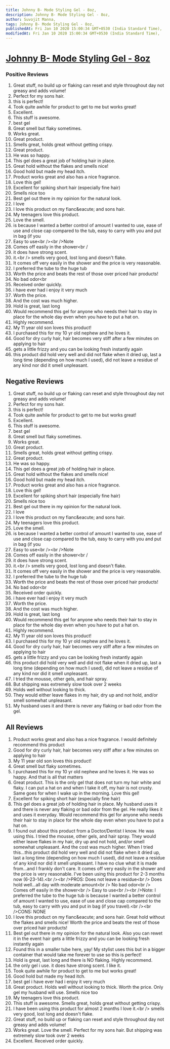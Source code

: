 ```yaml
---
title: Johnny B- Mode Styling Gel - 8oz,
description: Johnny B- Mode Styling Gel - 8oz,
author: Suvojit Manna,
tags: Johnny B- Mode Styling Gel - 8oz,
publishedAt: Fri Jan 10 2020 15:00:34 GMT+0530 (India Standard Time),
modifiedAt: Fri Jan 10 2020 15:00:34 GMT+0530 (India Standard Time),
---
```


# [Johnny B- Mode Styling Gel - 8oz](https://products.checkmycream.com/products/Johnny-B-Mode-Styling-Gel-8oz.html)

### Positive Reviews

<ol>
      <li>Great stuff, no build up or flaking can reset and style throughout day  not greasy and adds volume!</li>
      <li>Perfect for my sons hair.</li>
      <li>this is perfect!</li>
      <li>Took quite awhile for product to get to me but works great!</li>
      <li>Excellent.</li>
      <li>This stuff is awesome.  </li>
      <li>best gel</li>
      <li>Great smell but flaky sometimes.</li>
      <li>Works great.</li>
      <li>Great product.  </li>
      <li>Smells great, holds great without getting crispy.</li>
      <li>Great product.</li>
      <li>He was so happy.</li>
      <li>This gel does a great job of holding hair in place.  </li>
      <li>Great hold without the flakes and smells nice!  </li>
      <li>Good hold but made my head itch.</li>
      <li>Product works great and also has a nice fragrance.  </li>
      <li>Love this gel!</li>
      <li>Excellent for spiking short hair (especially fine hair)</li>
      <li>Smells nice too</li>
      <li>Best gel out there in my opinion for the natural look.</li>
      <li>I love</li>
      <li>I love this product on my fianc&amp;eacute; and sons hair.  </li>
      <li>My teenagers love this product.</li>
      <li>Love the smell.</li>
      <li>is because I wanted a better control of amount I wanted to use, ease of use and close cap compared to the tub, easy to carry with you and put in bag (if you</li>
      <li>Easy to use&lt;br /&gt;&lt;br /&gt;Note</li>
      <li>Comes off easily in the shower&lt;br /</li>
      <li>it does have strong scent.  </li>
      <li>it.&lt;br /&gt; smells very good, lost long and doesn&#x27;t flake.</li>
      <li>It comes off very easily in the shower and the price is very reasonable.</li>
      <li>I preferred the tube to the huge tub</li>
      <li>Worth the price and beats the rest of those over priced hair products!</li>
      <li>No bad odor&lt;br</li>
      <li>Received order quickly.</li>
      <li>i have ever had i enjoy it very much</li>
      <li>Worth the price.</li>
      <li>And the cost was much higher.  </li>
      <li>Hold is great, last long</li>
      <li>Would recommend this gel for anyone who needs their hair to stay in place for the whole day even when you have to put a hat on.</li>
      <li>Highly recommend.</li>
      <li>My 11 year old son loves this product!</li>
      <li>I purchased this for my 10 yr old nephew and he loves it.</li>
      <li>Good for dry curly hair, hair becomes very stiff after a few minutes on applying to hair</li>
      <li>gets a little frizzy and you can be looking fresh instantly again</li>
      <li>this product did hold very well and did not flake when it dried up, last a long time (depending on how much I used), did not leave a residue of any kind nor did it smell unpleasant.  </li>
</ol>


<h2>Negative Reviews</h2>
<ol>
<li> Great stuff, no build up or flaking can reset and style throughout day  not greasy and adds volume!</li>
<li> Perfect for my sons hair.</li>
<li> this is perfect!</li>
<li> Took quite awhile for product to get to me but works great!</li>
<li> Excellent.</li>
<li> This stuff is awesome.  </li>
<li> best gel</li>
<li> Great smell but flaky sometimes.</li>
<li> Works great.</li>
<li> Great product.  </li>
<li> Smells great, holds great without getting crispy.</li>
<li> Great product.</li>
<li> He was so happy.</li>
<li> This gel does a great job of holding hair in place.  </li>
<li> Great hold without the flakes and smells nice!  </li>
<li> Good hold but made my head itch.</li>
<li> Product works great and also has a nice fragrance.  </li>
<li> Love this gel!</li>
<li> Excellent for spiking short hair (especially fine hair)</li>
<li> Smells nice too</li>
<li> Best gel out there in my opinion for the natural look.</li>
<li> I love</li>
<li> I love this product on my fianc&amp;eacute; and sons hair.  </li>
<li> My teenagers love this product.</li>
<li> Love the smell.</li>
<li> is because I wanted a better control of amount I wanted to use, ease of use and close cap compared to the tub, easy to carry with you and put in bag (if you</li>
<li> Easy to use&lt;br /&gt;&lt;br /&gt;Note</li>
<li> Comes off easily in the shower&lt;br /</li>
<li> it does have strong scent.  </li>
<li> it.&lt;br /&gt; smells very good, lost long and doesn&#x27;t flake.</li>
<li> It comes off very easily in the shower and the price is very reasonable.</li>
<li> I preferred the tube to the huge tub</li>
<li> Worth the price and beats the rest of those over priced hair products!</li>
<li> No bad odor&lt;br</li>
<li> Received order quickly.</li>
<li> i have ever had i enjoy it very much</li>
<li> Worth the price.</li>
<li> And the cost was much higher.  </li>
<li> Hold is great, last long</li>
<li> Would recommend this gel for anyone who needs their hair to stay in place for the whole day even when you have to put a hat on.</li>
<li> Highly recommend.</li>
<li> My 11 year old son loves this product!</li>
<li> I purchased this for my 10 yr old nephew and he loves it.</li>
<li> Good for dry curly hair, hair becomes very stiff after a few minutes on applying to hair</li>
<li> gets a little frizzy and you can be looking fresh instantly again</li>
<li> this product did hold very well and did not flake when it dried up, last a long time (depending on how much I used), did not leave a residue of any kind nor did it smell unpleasant.  </li>
<li> I tried the mousse, other gels, and hair spray.  </li>
<li> But shipping was extremely slow took over 2 weeks</li>
<li> Holds well without looking to thick.</li>
<li> They would either leave flakes in my hair, dry up and not hold, and/or smell somewhat unpleasant.  </li>
<li> My husband uses it and there is never any flaking or bad odor from the gel.  </li>
</ol>

<h2>All Reviews</h2>

<ol>
    <li> Product works great and also has a nice fragrance.  I would definitely recommend this product</li>
    <li> Good for dry curly hair, hair becomes very stiff after a few minutes on applying to hair</li>
    <li> My 11 year old son loves this product!</li>
    <li> Great smell but flaky sometimes.</li>
    <li> I purchased this for my 10 yr old nephew and he loves it. He was so happy. And that is all that matters</li>
    <li> Great product.  This is the only gel that does not turn my hair white and flaky.  I can put a hat on and when I take it off, my hair is not crusty.  Same goes for when I wake up in the morning.  Love this gel!</li>
    <li> Excellent for spiking short hair (especially fine hair)</li>
    <li> This gel does a great job of holding hair in place.  My husband uses it and there is never any flaking or bad odor from the gel.  He really likes it and uses it everyday.  Would recommend this gel for anyone who needs their hair to stay in place for the whole day even when you have to put a hat on.</li>
    <li> I found out about this product from a Doctor/Dentist I know.  He was using this.  I tried the mousse, other gels, and hair spray.  They would either leave flakes in my hair, dry up and not hold, and/or smell somewhat unpleasant.  And the cost was much higher.  When I tried this...this product did hold very well and did not flake when it dried up, last a long time (depending on how much I used), did not leave a residue of any kind nor did it smell unpleasant.  I have no clue what it is made from...and I frankly don&#x27;t care.  It comes off very easily in the shower and the price is very reasonable. I&#x27;ve been using this product for 2-3 months now (6-23-14).&lt;br /&gt;&lt;br /&gt;PROS:  Does not leave a residue&lt;br /&gt;  Does hold well...all day with moderate amount&lt;br /&gt;  No bad odor&lt;br /&gt;  Comes off easily in the shower&lt;br /&gt;  Easy to use&lt;br /&gt;&lt;br /&gt;Note:  I preferred the tube to the huge tub is because I wanted a better control of amount I wanted to use, ease of use and close cap compared to the tub, easy to carry with you and put in bag (if you travel).&lt;br /&gt;&lt;br /&gt;CONS:  NONE</li>
    <li> I love this product on my fianc&amp;eacute; and sons hair.  Great hold without the flakes and smells nice!  Worth the price and beats the rest of those over priced hair products!</li>
    <li> Best gel out there in my opinion for the natural look. Also you can rewet it in the event hair gets a little frizzy and you can be looking fresh instantly again</li>
    <li> Found this in a smaller tube here, yay!  My stylist uses this but in a bigger container that would take me forever to use so this is perfect!</li>
    <li> Hold is great, last long and there is NO flaking. Highly recommend.</li>
    <li> the only gel i use.  it does have strong scent.  I like it.</li>
    <li> Took quite awhile for product to get to me but works great!</li>
    <li> Good hold but made my head itch.</li>
    <li> best gel i have ever had i enjoy it very much</li>
    <li> Great product. Holds well without looking to thick. Worth the price. Only gel my husband will use. Smells nice too</li>
    <li> My teenagers love this product.</li>
    <li> This stuff is awesome.  Smells great, holds great without getting crispy.</li>
    <li> I have been using this product for almost 2 months I love it.&lt;br /&gt; smells very good, lost long and doesn&#x27;t flake.</li>
    <li> Great stuff, no build up or flaking can reset and style throughout day  not greasy and adds volume!</li>
    <li> Works great. Love the smell. Perfect for my sons hair. But shipping was extremely slow took over 2 weeks</li>
    <li> Excellent. Received order quickly.</li>
</ol>




